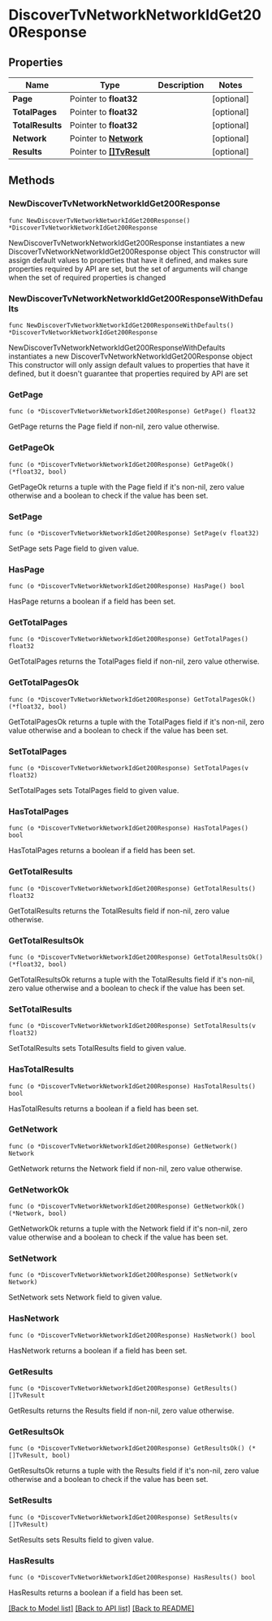 # DiscoverTvNetworkNetworkIdGet200Response

## Properties

Name | Type | Description | Notes
------------ | ------------- | ------------- | -------------
**Page** | Pointer to **float32** |  | [optional] 
**TotalPages** | Pointer to **float32** |  | [optional] 
**TotalResults** | Pointer to **float32** |  | [optional] 
**Network** | Pointer to [**Network**](Network.md) |  | [optional] 
**Results** | Pointer to [**[]TvResult**](TvResult.md) |  | [optional] 

## Methods

### NewDiscoverTvNetworkNetworkIdGet200Response

`func NewDiscoverTvNetworkNetworkIdGet200Response() *DiscoverTvNetworkNetworkIdGet200Response`

NewDiscoverTvNetworkNetworkIdGet200Response instantiates a new DiscoverTvNetworkNetworkIdGet200Response object
This constructor will assign default values to properties that have it defined,
and makes sure properties required by API are set, but the set of arguments
will change when the set of required properties is changed

### NewDiscoverTvNetworkNetworkIdGet200ResponseWithDefaults

`func NewDiscoverTvNetworkNetworkIdGet200ResponseWithDefaults() *DiscoverTvNetworkNetworkIdGet200Response`

NewDiscoverTvNetworkNetworkIdGet200ResponseWithDefaults instantiates a new DiscoverTvNetworkNetworkIdGet200Response object
This constructor will only assign default values to properties that have it defined,
but it doesn't guarantee that properties required by API are set

### GetPage

`func (o *DiscoverTvNetworkNetworkIdGet200Response) GetPage() float32`

GetPage returns the Page field if non-nil, zero value otherwise.

### GetPageOk

`func (o *DiscoverTvNetworkNetworkIdGet200Response) GetPageOk() (*float32, bool)`

GetPageOk returns a tuple with the Page field if it's non-nil, zero value otherwise
and a boolean to check if the value has been set.

### SetPage

`func (o *DiscoverTvNetworkNetworkIdGet200Response) SetPage(v float32)`

SetPage sets Page field to given value.

### HasPage

`func (o *DiscoverTvNetworkNetworkIdGet200Response) HasPage() bool`

HasPage returns a boolean if a field has been set.

### GetTotalPages

`func (o *DiscoverTvNetworkNetworkIdGet200Response) GetTotalPages() float32`

GetTotalPages returns the TotalPages field if non-nil, zero value otherwise.

### GetTotalPagesOk

`func (o *DiscoverTvNetworkNetworkIdGet200Response) GetTotalPagesOk() (*float32, bool)`

GetTotalPagesOk returns a tuple with the TotalPages field if it's non-nil, zero value otherwise
and a boolean to check if the value has been set.

### SetTotalPages

`func (o *DiscoverTvNetworkNetworkIdGet200Response) SetTotalPages(v float32)`

SetTotalPages sets TotalPages field to given value.

### HasTotalPages

`func (o *DiscoverTvNetworkNetworkIdGet200Response) HasTotalPages() bool`

HasTotalPages returns a boolean if a field has been set.

### GetTotalResults

`func (o *DiscoverTvNetworkNetworkIdGet200Response) GetTotalResults() float32`

GetTotalResults returns the TotalResults field if non-nil, zero value otherwise.

### GetTotalResultsOk

`func (o *DiscoverTvNetworkNetworkIdGet200Response) GetTotalResultsOk() (*float32, bool)`

GetTotalResultsOk returns a tuple with the TotalResults field if it's non-nil, zero value otherwise
and a boolean to check if the value has been set.

### SetTotalResults

`func (o *DiscoverTvNetworkNetworkIdGet200Response) SetTotalResults(v float32)`

SetTotalResults sets TotalResults field to given value.

### HasTotalResults

`func (o *DiscoverTvNetworkNetworkIdGet200Response) HasTotalResults() bool`

HasTotalResults returns a boolean if a field has been set.

### GetNetwork

`func (o *DiscoverTvNetworkNetworkIdGet200Response) GetNetwork() Network`

GetNetwork returns the Network field if non-nil, zero value otherwise.

### GetNetworkOk

`func (o *DiscoverTvNetworkNetworkIdGet200Response) GetNetworkOk() (*Network, bool)`

GetNetworkOk returns a tuple with the Network field if it's non-nil, zero value otherwise
and a boolean to check if the value has been set.

### SetNetwork

`func (o *DiscoverTvNetworkNetworkIdGet200Response) SetNetwork(v Network)`

SetNetwork sets Network field to given value.

### HasNetwork

`func (o *DiscoverTvNetworkNetworkIdGet200Response) HasNetwork() bool`

HasNetwork returns a boolean if a field has been set.

### GetResults

`func (o *DiscoverTvNetworkNetworkIdGet200Response) GetResults() []TvResult`

GetResults returns the Results field if non-nil, zero value otherwise.

### GetResultsOk

`func (o *DiscoverTvNetworkNetworkIdGet200Response) GetResultsOk() (*[]TvResult, bool)`

GetResultsOk returns a tuple with the Results field if it's non-nil, zero value otherwise
and a boolean to check if the value has been set.

### SetResults

`func (o *DiscoverTvNetworkNetworkIdGet200Response) SetResults(v []TvResult)`

SetResults sets Results field to given value.

### HasResults

`func (o *DiscoverTvNetworkNetworkIdGet200Response) HasResults() bool`

HasResults returns a boolean if a field has been set.


[[Back to Model list]](../README.md#documentation-for-models) [[Back to API list]](../README.md#documentation-for-api-endpoints) [[Back to README]](../README.md)


